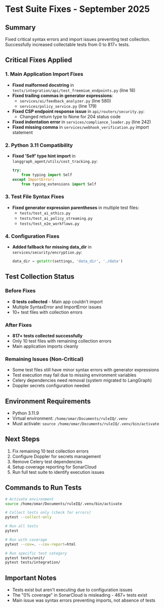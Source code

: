 # Test Suite Fixes - September 2025

## Summary
Fixed critical syntax errors and import issues preventing test collection. Successfully increased collectable tests from 0 to 817+ tests.

## Critical Fixes Applied

### 1. Main Application Import Fixes
- **Fixed malformed docstring** in `tests/integration/api/test_freemium_endpoints.py` (line 18)
- **Fixed trailing commas in generator expressions**:
  - `services/ai/feedback_analyzer.py` (line 580)
  - `services/policy_service.py` (line 179)
- **Fixed CSP endpoint response issue** in `api/routers/security.py`:
  - Changed return type to None for 204 status code
- **Fixed indentation error** in `services/compliance_loader.py` (line 242)
- **Fixed missing comma** in `services/webhook_verification.py` import statement

### 2. Python 3.11 Compatibility
- **Fixed 'Self' type hint import** in `langgraph_agent/utils/cost_tracking.py`:
  ```python
  try:
      from typing import Self
  except ImportError:
      from typing_extensions import Self
  ```

### 3. Test File Syntax Fixes
- **Fixed generator expression parentheses** in multiple test files:
  - `tests/test_ai_ethics.py`
  - `tests/test_ai_policy_streaming.py`
  - `tests/test_e2e_workflows.py`

### 4. Configuration Fixes
- **Added fallback for missing data_dir** in `services/security/encryption.py`:
  ```python
  data_dir = getattr(settings, 'data_dir', './data')
  ```

## Test Collection Status

### Before Fixes
- **0 tests collected** - Main app couldn't import
- Multiple SyntaxError and ImportError issues
- 10+ test files with collection errors

### After Fixes
- **817+ tests collected successfully**
- Only 10 test files with remaining collection errors
- Main application imports cleanly

### Remaining Issues (Non-Critical)
- Some test files still have minor syntax errors with generator expressions
- Test execution may fail due to missing environment variables
- Celery dependencies need removal (system migrated to LangGraph)
- Doppler secrets configuration needed

## Environment Requirements
- Python 3.11.9
- Virtual environment: `/home/omar/Documents/ruleIQ/.venv`
- Must activate: `source /home/omar/Documents/ruleIQ/.venv/bin/activate`

## Next Steps
1. Fix remaining 10 test collection errors
2. Configure Doppler for secrets management
3. Remove Celery test dependencies
4. Setup coverage reporting for SonarCloud
5. Run full test suite to identify execution issues

## Commands to Run Tests
```bash
# Activate environment
source /home/omar/Documents/ruleIQ/.venv/bin/activate

# Collect tests only (check for errors)
pytest --collect-only

# Run all tests
pytest

# Run with coverage
pytest --cov=. --cov-report=html

# Run specific test category
pytest tests/unit/
pytest tests/integration/
```

## Important Notes
- Tests exist but aren't executing due to configuration issues
- The "0% coverage" in SonarCloud is misleading - 467+ tests exist
- Main issue was syntax errors preventing imports, not absence of tests